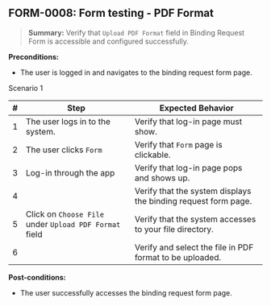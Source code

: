 ## **FORM-0008:** Form testing - PDF Format

> **Summary:** Verify that `Upload PDF Format` field in Binding Request Form is accessible and configured successfully.  <br>

**Preconditions:**
- The user is logged in and navigates to the binding request form page.

Scenario 1 

 | \# | Step | Expected Behavior | 
 |----|------|-------------------| 
 |  1 |The user logs in to the system.      | Verify that log-in page must show.   |
 |  2 |The user clicks `Form`      | Verify that `Form` page is clickable.   |
 |  3 |Log-in through the app      | Verify that log-in page pops and shows up.   | 
 |  4 |	| Verify that the system displays the binding request form page.   |   
 |  5 |Click on `Choose File` under `Upload PDF Format` field	| Verify that the system accesses to your file directory.   |
 |  6 |		| Verify and select the file in PDF format to be uploaded.   |   

**Post-conditions:**  
- The user successfully accesses the binding request form page.